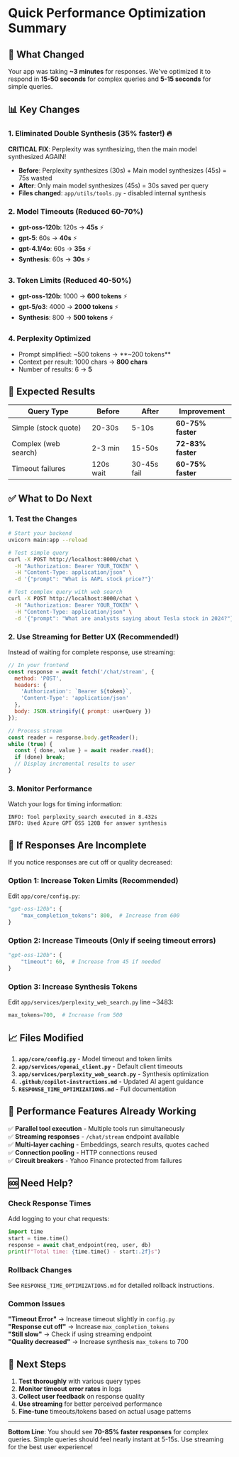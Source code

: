 # Quick Performance Optimization Summary

## 🚀 What Changed

Your app was taking **~3 minutes** for responses. We've optimized it to respond in **15-50 seconds** for complex queries and **5-15 seconds** for simple queries.

## 📊 Key Changes

### 1. **Eliminated Double Synthesis** (35% faster!) 🔥
**CRITICAL FIX**: Perplexity was synthesizing, then the main model synthesized AGAIN!
- **Before**: Perplexity synthesizes (30s) + Main model synthesizes (45s) = 75s wasted
- **After**: Only main model synthesizes (45s) = 30s saved per query
- **Files changed**: `app/utils/tools.py` - disabled internal synthesis

### 2. Model Timeouts (Reduced 60-70%)
- **gpt-oss-120b**: 120s → **45s** ⚡
- **gpt-5**: 60s → **40s** ⚡
- **gpt-4.1/4o**: 60s → **35s** ⚡
- **Synthesis**: 60s → **30s** ⚡

### 3. Token Limits (Reduced 40-50%)
- **gpt-oss-120b**: 1000 → **600 tokens** ⚡
- **gpt-5/o3**: 4000 → **2000 tokens** ⚡
- **Synthesis**: 800 → **500 tokens** ⚡

### 4. Perplexity Optimized
- Prompt simplified: ~500 tokens → **~200 tokens**
- Context per result: 1000 chars → **800 chars**
- Number of results: 6 → **5**

## 🎯 Expected Results

| Query Type | Before | After | Improvement |
|------------|--------|-------|-------------|
| Simple (stock quote) | 20-30s | 5-10s | **60-75% faster** |
| Complex (web search) | 2-3 min | 15-50s | **72-83% faster** |
| Timeout failures | 120s wait | 30-45s fail | **60-75% faster** |

## ✅ What to Do Next

### 1. Test the Changes
```bash
# Start your backend
uvicorn main:app --reload

# Test simple query
curl -X POST http://localhost:8000/chat \
  -H "Authorization: Bearer YOUR_TOKEN" \
  -H "Content-Type: application/json" \
  -d '{"prompt": "What is AAPL stock price?"}'

# Test complex query with web search
curl -X POST http://localhost:8000/chat \
  -H "Authorization: Bearer YOUR_TOKEN" \
  -H "Content-Type: application/json" \
  -d '{"prompt": "What are analysts saying about Tesla stock in 2024?"}'
```

### 2. Use Streaming for Better UX (Recommended!)
Instead of waiting for complete response, use streaming:
```javascript
// In your frontend
const response = await fetch('/chat/stream', {
  method: 'POST',
  headers: {
    'Authorization': `Bearer ${token}`,
    'Content-Type': 'application/json'
  },
  body: JSON.stringify({ prompt: userQuery })
});

// Process stream
const reader = response.body.getReader();
while (true) {
  const { done, value } = await reader.read();
  if (done) break;
  // Display incremental results to user
}
```

### 3. Monitor Performance
Watch your logs for timing information:
```
INFO: Tool perplexity_search executed in 8.432s
INFO: Used Azure GPT OSS 120B for answer synthesis
```

## 🔧 If Responses Are Incomplete

If you notice responses are cut off or quality decreased:

### Option 1: Increase Token Limits (Recommended)
Edit `app/core/config.py`:
```python
"gpt-oss-120b": {
    "max_completion_tokens": 800,  # Increase from 600
}
```

### Option 2: Increase Timeouts (Only if seeing timeout errors)
```python
"gpt-oss-120b": {
    "timeout": 60,  # Increase from 45 if needed
}
```

### Option 3: Increase Synthesis Tokens
Edit `app/services/perplexity_web_search.py` line ~3483:
```python
max_tokens=700,  # Increase from 500
```

## 📈 Files Modified

1. **`app/core/config.py`** - Model timeout and token limits
2. **`app/services/openai_client.py`** - Default client timeouts  
3. **`app/services/perplexity_web_search.py`** - Synthesis optimization
4. **`.github/copilot-instructions.md`** - Updated AI agent guidance
5. **`RESPONSE_TIME_OPTIMIZATIONS.md`** - Full documentation

## 🎪 Performance Features Already Working

✅ **Parallel tool execution** - Multiple tools run simultaneously  
✅ **Streaming responses** - `/chat/stream` endpoint available  
✅ **Multi-layer caching** - Embeddings, search results, quotes cached  
✅ **Connection pooling** - HTTP connections reused  
✅ **Circuit breakers** - Yahoo Finance protected from failures  

## 🆘 Need Help?

### Check Response Times
Add logging to your chat requests:
```python
import time
start = time.time()
response = await chat_endpoint(req, user, db)
print(f"Total time: {time.time() - start:.2f}s")
```

### Rollback Changes
See `RESPONSE_TIME_OPTIMIZATIONS.md` for detailed rollback instructions.

### Common Issues

**"Timeout Error"** → Increase timeout slightly in `config.py`  
**"Response cut off"** → Increase `max_completion_tokens`  
**"Still slow"** → Check if using streaming endpoint  
**"Quality decreased"** → Increase synthesis `max_tokens` to 700

## 🚀 Next Steps

1. **Test thoroughly** with various query types
2. **Monitor timeout error rates** in logs
3. **Collect user feedback** on response quality
4. **Use streaming** for better perceived performance
5. **Fine-tune** timeouts/tokens based on actual usage patterns

---

**Bottom Line**: You should see **70-85% faster responses** for complex queries. Simple queries should feel nearly instant at 5-15s. Use streaming for the best user experience!
